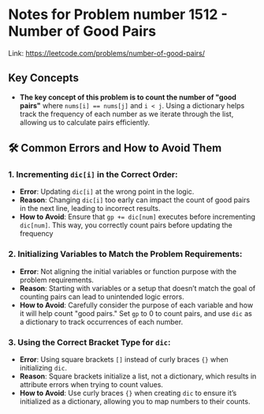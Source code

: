 # Notes for Problem number 1512 -  Number of Good Pairs

Link: https://leetcode.com/problems/number-of-good-pairs/

## Key Concepts
- **The key concept of this problem is to count the number of "good pairs"** where `nums[i] == nums[j]` and `i < j`. Using a dictionary helps track the frequency of each number as we iterate through the list, allowing us to calculate pairs efficiently.

## 🛠️ Common Errors and How to Avoid Them

### 1. Incrementing `dic[i]` in the Correct Order:
- **Error**: Updating `dic[i]` at the wrong point in the logic.
- **Reason**: Changing `dic[i]` too early can impact the count of good pairs in the next line, leading to incorrect results.
- **How to Avoid**: Ensure that `gp += dic[num]` executes before incrementing `dic[num]`. This way, you correctly count pairs before updating the frequency

### 2. Initializing Variables to Match the Problem Requirements:
- **Error**: Not aligning the initial variables or function purpose with the problem requirements.
- **Reason**: Starting with variables or a setup that doesn’t match the goal of counting pairs can lead to unintended logic errors.
- **How to Avoid**: Carefully consider the purpose of each variable and how it will help count "good pairs." Set `gp` to 0 to count pairs, and use `dic` as a dictionary to track occurrences of each number.

### 3. Using the Correct Bracket Type for `dic`:
- **Error**: Using square brackets `[]` instead of curly braces `{}` when initializing `dic`.
- **Reason**: Square brackets initialize a list, not a dictionary, which results in attribute errors when trying to count values.
- **How to Avoid**: Use curly braces `{}` when creating `dic` to ensure it’s initialized as a dictionary, allowing you to map numbers to their counts.
